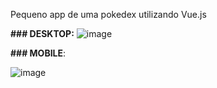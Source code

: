 Pequeno app de uma pokedex utilizando Vue.js

**### DESKTOP:**
![image](https://user-images.githubusercontent.com/55573363/90789420-49153d80-e2dd-11ea-8ea3-27a762adf35e.png)

**### MOBILE**:


![image](https://user-images.githubusercontent.com/55573363/90789484-592d1d00-e2dd-11ea-935d-3d0bef0dfc72.png)

